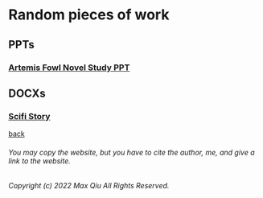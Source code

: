 # Random pieces of work
## PPTs
### [Artemis Fowl Novel Study PPT](https://qqiumax.github.io/random/novelstudy01.pptx)
## DOCXs
### [Scifi Story](https://qqiumax.github.io/random/scifi.docx)
[back](https://qqiumax.github.io/home/)
###### You may copy the website, but you have to cite the author, me, and give a link to the website.

###### Copyright (c) 2022 Max Qiu All Rights Reserved.